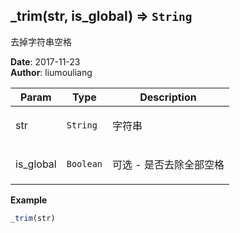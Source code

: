 ## \_trim(str, is_global) ⇒ <code>String</code>
<p>去掉字符串空格</p>

**Date**: 2017-11-23  
**Author**: liumouliang  

| Param | Type | Description |
| --- | --- | --- |
| str | <code>String</code> | <p>字符串</p> |
| is_global | <code>Boolean</code> | <p>可选 - 是否去除全部空格 || 默认去除首尾空格</p> |

**Example**  
```javascript
_trim(str)
```
